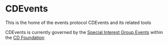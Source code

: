 # CDEvents

This is the home of the events protocol CDEvents and its related tools

CDEvents is currently governed by the [Special Interest Group Events](https://github.com/cdfoundation/sig-events) within the [CD Foundation](https://cd.foundation/)
